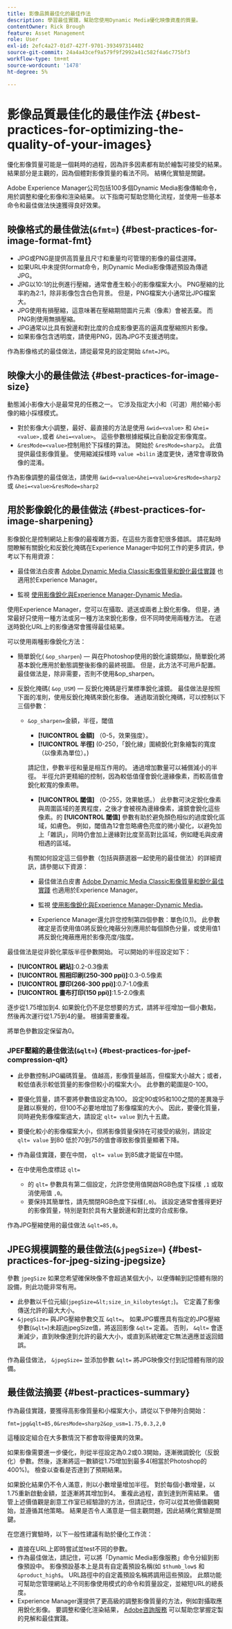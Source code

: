 ```yaml
---
title: 影像品質最佳化的最佳作法
description: 學習最佳實踐，幫助您使用Dynamic Media優化映像資產的質量。
contentOwner: Rick Brough
feature: Asset Management
role: User
exl-id: 2efc4a27-01d7-427f-9701-393497314402
source-git-commit: 24a4a43cef9a579f9f2992a41c582f4a6c775bf3
workflow-type: tm+mt
source-wordcount: '1478'
ht-degree: 5%

---
```


# 影像品質最佳化的最佳作法 {#best-practices-for-optimizing-the-quality-of-your-images}

優化影像質量可能是一個耗時的過程，因為許多因素都有助於繪製可接受的結果。 結果部分是主觀的，因為個體對影像質量的看法不同。 結構化實驗是關鍵。

Adobe Experience Manager公司包括100多個Dynamic Media影像傳輸命令，用於調整和優化影像和渲染結果。 以下指南可幫助您簡化流程，並使用一些基本命令和最佳做法快速獲得良好效果。

## 映像格式的最佳做法(`&fmt=`) {#best-practices-for-image-format-fmt}

* JPG或PNG是提供高質量且尺寸和重量均可管理的影像的最佳選擇。
* 如果URL中未提供format命令，則Dynamic Media影像傳遞預設為傳遞JPG。
* JPG以10:1的比例進行壓縮，通常會產生較小的影像檔案大小。 PNG壓縮的比率約為2:1，除非影像包含白色背景。 但是，PNG檔案大小通常比JPG檔案大。
* JPG使用有損壓縮，這意味著在壓縮期間圖片元素（像素）會被丟棄。 而PNG則使用無損壓縮。
* JPG通常以比具有銳邊和對比度的合成影像更高的逼真度壓縮照片影像。
* 如果影像包含透明度，請使用PNG，因為JPG不支援透明度。

作為影像格式的最佳做法，請從最常見的設定開始 `&fmt=JPG`。

## 映像大小的最佳做法 {#best-practices-for-image-size}

動態減小影像大小是最常見的任務之一。 它涉及指定大小和（可選）用於縮小影像的縮小採樣模式。

* 對於影像大小調整，最好、最直接的方法是使用 `&wid=<value>` 和 `&hei=<value>,`或者 `&hei=<value>`。 這些參數根據縱橫比自動設定影像寬度。
* `&resMode=<value>`控制用於下採樣的算法。 開始於 `&resMode=sharp2`。 此值提供最佳影像質量。 使用縮減採樣時 `value =bilin` 速度更快，通常會導致偽像的混淆。

作為影像調整的最佳做法，請使用 `&wid=<value>&hei=<value>&resMode=sharp2` 或 `&hei=<value>&resMode=sharp2`

## 用於影像銳化的最佳做法 {#best-practices-for-image-sharpening}

影像銳化是控制網站上影像的最複雜方面，在這些方面會犯很多錯誤。 請花點時間瞭解有關銳化和反銳化掩碼在Experience Manager中如何工作的更多資訊，參考以下有用資源：

* 最佳做法白皮書 [Adobe Dynamic Media Classic影像質量和銳化最佳實踐](/help/assets/dynamic-media/assets/sharpening_images.pdf) 也適用於Experience Manager。

* 監視 [使用影像銳化與Experience Manager-Dynamic Media](https://experienceleague.adobe.com/docs/experience-manager-learn/assets/dynamic-media/dynamic-media-image-sharpening-feature-video-use.html#dynamic-media)。

使用Experience Manager，您可以在攝取、遞送或兩者上銳化影像。 但是，通常最好只使用一種方法或另一種方法來銳化影像，但不同時使用兩種方法。 在遞送時銳化URL上的影像通常會獲得最佳結果。

可以使用兩種影像銳化方法：

* 簡單銳化( `&op_sharpen`) — 與在Photoshop使用的銳化濾鏡類似，簡單銳化將基本銳化應用於動態調整後影像的最終視圖。 但是，此方法不可用戶配置。 最佳做法是，除非需要，否則不使用&amp;op_sharpen。
* 反銳化掩碼( `&op_USM`) — 反銳化掩碼是行業標準銳化濾鏡。 最佳做法是按照下面的准則，使用反銳化掩碼來銳化影像。 通過取消銳化掩碼，可以控制以下三個參數：

   * `&op_sharpen=`金額，半徑，閾值

      * **[!UICONTROL 金額]** （0-5，效果強度）。
      * **[!UICONTROL 半徑]** (0-250，「銳化線」圍繞銳化對象繪製的寬度（以像素為單位）。)

      請記住，參數半徑和量是相互作用的。 通過增加數量可以補償減小的半徑。 半徑允許更精細的控制，因為較低值僅會銳化邊緣像素，而較高值會銳化較寬的像素帶。

      * **[!UICONTROL 閾值]** （0-255，效果敏感。）
      此參數可決定銳化像素與周圍區域的差異程度，之後才會被視為邊緣像素，濾鏡會銳化這些像素。的 **[!UICONTROL 閾值]** 參數有助於避免顏色相似的過度銳化區域，如膚色。 例如，閾值為12會忽略膚色亮度的微小變化，以避免加上「雜訊」，同時仍會加上邊緣對比度至高對比區域，例如睫毛與皮膚相遇的區域。

      有關如何設定這三個參數（包括與篩選器一起使用的最佳做法）的詳細資訊，請參閱以下資源：

      * 最佳做法白皮書 [Adobe Dynamic Media Classic影像質量和銳化最佳實踐](/help/assets/dynamic-media/assets/sharpening_images.pdf) 也適用於Experience Manager。

      * 監視 [使用影像銳化與Experience Manager-Dynamic Media](https://experienceleague.adobe.com/docs/experience-manager-learn/assets/dynamic-media/dynamic-media-image-sharpening-feature-video-use.html#dynamic-media)。

      * Experience Manager還允許您控制第四個參數：單色(0,1)。 此參數確定是否使用值0將反銳化掩蔽分別應用於每個顏色分量，或使用值1將反銳化掩蔽應用於影像亮度/強度。



最佳做法是從非銳化蒙版半徑參數開始。 可以開始的半徑設定如下：

* **[!UICONTROL 網站]**:0.2-0.3像素
* **[!UICONTROL 照相印刷(250-300 ppi)]**:0.3-0.5像素
* **[!UICONTROL 膠印(266-300 ppi)]**:0.7-1.0像素
* **[!UICONTROL 畫布打印(150 ppi)]**:1.5-2.0像素

逐步從1.75增加到4. 如果銳化仍不是您想要的方式，請將半徑增加一個小數點，然後再次運行從1.75到4的量。 根據需要重複。

將單色參數設定保留為0。

### JPEF壓縮的最佳做法(`&qlt=`) {#best-practices-for-jpef-compression-qlt}

* 此參數控制JPG編碼質量。 值越高，影像質量越高，但檔案大小越大；或者，較低值表示較低質量的影像但較小的檔案大小。 此參數的範圍是0-100。
* 要優化質量，請不要將參數值設定為100。 設定90或95和100之間的差異幾乎是難以察覺的，但100不必要地增加了影像檔案的大小。 因此，要優化質量，同時避免影像檔案過大，請設定 `qlt= value` 到九十五歲。
* 要優化較小的影像檔案大小，但將影像質量保持在可接受的級別，請設定 `qlt= value` 到80 低於70到75的值會導致影像質量顯著下降。
* 作為最佳實踐，要在中間， `qlt= value` 到85歲才能留在中間。
* 在中使用色度標誌 `qlt=`

   * 的 `qlt=` 參數具有第二個設定，允許您使用值開啟RGB色度下採樣 `,1` 或取消使用值 `,0`。
   * 要保持其簡單性，請先關閉RGB色度下採樣(`,0`)。 該設定通常會獲得更好的影像質量，特別是對於具有大量銳邊和對比度的合成影像。

作為JPG壓縮使用的最佳做法 `&qlt=85,0`。

## JPEG規模調整的最佳做法(`&jpegSize=`) {#best-practices-for-jpeg-sizing-jpegsize}

參數 `jpegSize` 如果您希望確保映像不會超過某個大小，以便傳輸到記憶體有限的設備，則此功能非常有用。

* 此參數以千位元組(`jpegSize=&lt;size_in_kilobytes&gt;`)。 它定義了影像傳送允許的最大大小。
* `&jpegSize=` 與JPG壓縮參數交互 `&qlt=`。 如果JPG響應具有指定的JPG壓縮參數(`&qlt=`)未超過jpegSize值，將返回影像 `&qlt=` 定義。 否則， `&qlt=` 會逐漸減少，直到映像達到允許的最大大小，或直到系統確定它無法適應並返回錯誤。

作為最佳做法， `&jpegSize=` 並添加參數 `&qlt=` 將JPG映像交付到記憶體有限的設備。

## 最佳做法摘要 {#best-practices-summary}

作為最佳實踐，要獲得高影像質量和小檔案大小，請從以下參陣列合開始：

`fmt=jpg&qlt=85,0&resMode=sharp2&op_usm=1.75,0.3,2,0`

這種設定組合在大多數情況下都會取得優異的效果。

如果影像需要進一步優化，則從半徑設定為0.2或0.3開始，逐漸微調銳化（反銳化）參數。然後，逐漸將這一數額從1.75增加到最多4(相當於Photoshop的400%)。 檢查以查看是否達到了預期結果。

如果銳化結果仍不令人滿意，則以小數增量增加半徑。 對於每個小數增量，以1.75重新啟動金額，並逐漸將其增加到4。 重複此過程，直到達到所需結果。 儘管上述價值觀是創意工作室已經驗證的方法，但請記住，你可以從其他價值觀開始，並遵循其他策略。 結果是否令人滿意是一個主觀問題，因此結構化實驗是關鍵。

在您進行實驗時，以下一般性建議有助於優化工作流：

* 直接在URL上即時嘗試並test不同的參數。
* 作為最佳做法，請記住，可以將「Dynamic Media影像服務」命令分組到影像預設中。 影像預設基本上是具有自定義預設名稱(如 `$thumb_low$` 和 `&product_high$`。 URL路徑中的自定義預設名稱將調用這些預設。 此類功能可幫助您管理網站上不同影像使用模式的命令和質量設定，並縮短URL的總長度。
* Experience Manager還提供了更高級的調整影像質量的方法，例如對攝取應用銳化影像。 要調整和優化渲染結果， [Adobe咨詢服務](https://business.adobe.com/customers/consulting-services/main.html) 可以幫助您掌握定製的見解和最佳實踐。
